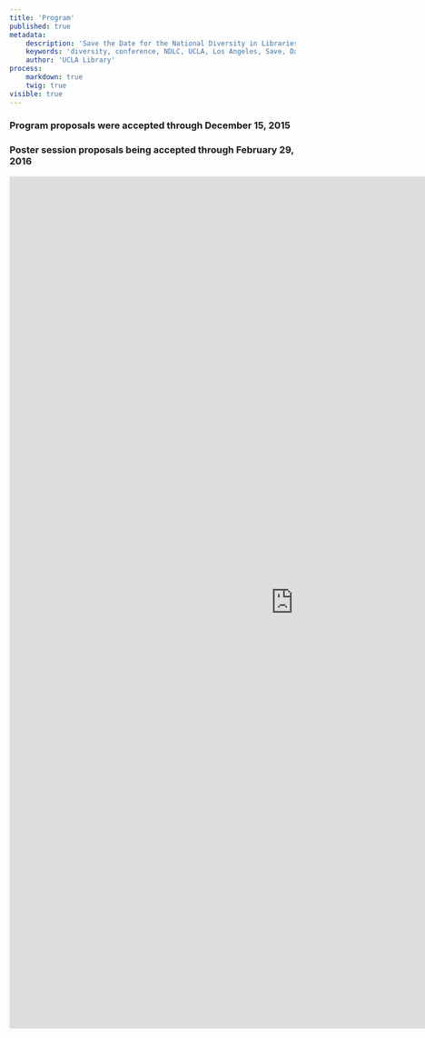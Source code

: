 ```yaml
---
title: 'Program'
published: true
metadata:
    description: 'Save the Date for the National Diversity in Libraries Conference (NDLC) 2016 UCLA, Los Angeles, California where library staff discuss issues relating to diversity.'
    keywords: 'diversity, conference, NDLC, UCLA, Los Angeles, Save, Date, national, 2016, what is diversity, diversity committee, program, call for posters'
    author: 'UCLA Library'
process:
    markdown: true
    twig: true
visible: true
---
```


### Program proposals were accepted through December 15, 2015
### Poster session proposals being accepted through February 29, 2016

<iframe src="https://docs.google.com/forms/d/1rndfTu2T35LLyb0bZhw1NDP3Mk9aweELKA_fhSpsPjg/viewform?embedded=true" width="1000" height="1500" frameborder="0" marginheight="0" marginwidth="0">Loading...</iframe>